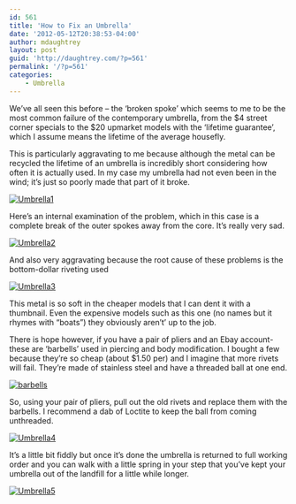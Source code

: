 ```yaml
---
id: 561
title: 'How to Fix an Umbrella'
date: '2012-05-12T20:38:53-04:00'
author: mdaughtrey
layout: post
guid: 'http://daughtrey.com/?p=561'
permalink: '/?p=561'
categories:
    - Umbrella
---
```


We’ve all seen this before – the ‘broken spoke’ which seems to me to be the most common failure of the contemporary umbrella, from the $4 street corner specials to the $20 upmarket models with the ‘lifetime guarantee’, which I assume means the lifetime of the average housefly.

This is particularly aggravating to me because although the metal can be recycled the lifetime of an umbrella is incredibly short considering how often it is actually used. In my case my umbrella had not even been in the wind; it’s just so poorly made that part of it broke.

[![](http://daughtrey.com/wp-content/uploads/2012/05/Umbrella1.jpg "Umbrella1")](http://daughtrey.com/wp-content/uploads/2012/05/Umbrella1.jpg)

Here’s an internal examination of the problem, which in this case is a complete break of the outer spokes away from the core. It’s really very sad.

[![](http://daughtrey.com/wp-content/uploads/2012/05/Umbrella2.jpg "Umbrella2")](http://daughtrey.com/wp-content/uploads/2012/05/Umbrella2.jpg)

And also very aggravating because the root cause of these problems is the bottom-dollar riveting used

[![](http://daughtrey.com/wp-content/uploads/2012/05/Umbrella3.jpg "Umbrella3")](http://daughtrey.com/wp-content/uploads/2012/05/Umbrella3.jpg)

This metal is so soft in the cheaper models that I can dent it with a thumbnail. Even the expensive models such as this one (no names but it rhymes with “boats”) they obviously aren’t’ up to the job.

There is hope however, if you have a pair of pliers and an Ebay account- these are ‘barbells’ used in piercing and body modification. I bought a few because they’re so cheap (about $1.50 per) and I imagine that more rivets will fail. They’re made of stainless steel and have a threaded ball at one end.

[![](http://daughtrey.com/wp-content/uploads/2012/05/barbells.jpg "barbells")](http://daughtrey.com/wp-content/uploads/2012/05/barbells.jpg)

So, using your pair of pliers, pull out the old rivets and replace them with the barbells. I recommend a dab of Loctite to keep the ball from coming unthreaded.

[![](http://daughtrey.com/wp-content/uploads/2012/05/Umbrella4.jpg "Umbrella4")](http://daughtrey.com/wp-content/uploads/2012/05/Umbrella4.jpg)

It’s a little bit fiddly but once it’s done the umbrella is returned to full working order and you can walk with a little spring in your step that you’ve kept your umbrella out of the landfill for a little while longer.

[![](http://daughtrey.com/wp-content/uploads/2012/05/Umbrella5.jpg "Umbrella5")](http://daughtrey.com/wp-content/uploads/2012/05/Umbrella5.jpg)